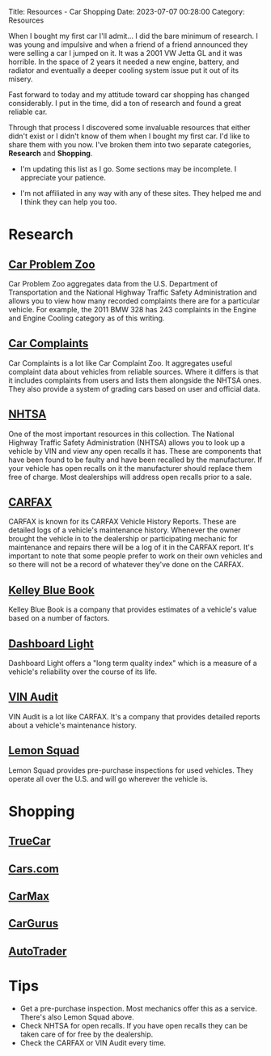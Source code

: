 Title: Resources - Car Shopping 
Date: 2023-07-07 00:28:00
Category: Resources

When I bought my first car I'll admit... I did the bare minimum of research. I was young and impulsive and when a friend of a friend announced they were selling a car I jumped on it. It was a 2001 VW Jetta GL and it was horrible. In the space of 2 years it needed a new engine, battery, and radiator and eventually a deeper cooling system issue put it out of its misery.

Fast forward to today and my attitude toward car shopping has changed considerably. I put in the time, did a ton of research and found a great reliable car.

Through that process I discovered some invaluable resources that either didn't exist or I didn't know of them when I bought my first car. I'd like to share them with you now. I've broken them into two separate categories, **Research** and **Shopping**. 

* I'm updating this list as I go. Some sections may be incomplete. I appreciate your patience.

* I'm not affiliated in any way with any of these sites. They helped me and I think they can help you too. 

# Research
## [Car Problem Zoo](https://www.carproblemzoo.com/)
Car Problem Zoo aggregates data from the U.S. Department of Transportation and the National Highway Traffic Safety Administration and allows you to view how many recorded complaints there are for a particular vehicle. For example, the 2011 BMW 328 has 243 complaints in the Engine and Engine Cooling category as of this writing.

## [Car Complaints](https://wee.carcomplaints.com/) 
Car Complaints is a lot like Car Complaint Zoo. It aggregates useful complaint data about vehicles from reliable sources. Where it differs is that it includes complaints from users and lists them alongside the NHTSA ones. They also provide a system of grading cars based on user and official data.

## [NHTSA](https://www.nhtsa.gov/recalls)
One of the most important resources in this collection. The National Highway Traffic Safety Administration (NHTSA) allows you to look up a vehicle by VIN and view any open recalls it has. These are components that have been found to be faulty and have been recalled by the manufacturer. If your vehicle has open recalls on it the manufacturer should replace them free of charge. Most dealerships will address open recalls prior to a sale.

## [CARFAX](https://www.carfax.com/) 
CARFAX is known for its CARFAX Vehicle History Reports. These are detailed logs of a vehicle's maintenance history. Whenever the owner brought the vehicle in to the dealership or participating mechanic for maintenance and repairs there will be a log of it in the CARFAX report. It's important to note that some people prefer to work on their own vehicles and so there will not be a record of whatever they've done on the CARFAX. 

## [Kelley Blue Book](https://www.kbb.com/)
Kelley Blue Book is a company that provides estimates of a vehicle's value based on a number of factors. 

## [Dashboard Light](https://www.dashboard-light.com/)
Dashboard Light offers a "long term quality index" which is a measure of a vehicle's reliability over the course of its life.

## [VIN Audit](https://www.vinaudit.com/)
VIN Audit is a lot like CARFAX. It's a company that provides detailed reports about a vehicle's maintenance history.

## [Lemon Squad](https://lemonsquad.com/) 
Lemon Squad provides pre-purchase inspections for used vehicles. They operate all over the U.S. and will go wherever the vehicle is.

# Shopping
## [TrueCar](https://www.truecar.com/)
## [Cars.com](https://www.cars.com/)
## [CarMax](https://www.carmax.com/cars/all)
## [CarGurus](https://www.cargurus.com/)
## [AutoTrader](https://www.autotrader.com/)

# Tips
- Get a pre-purchase inspection. Most mechanics offer this as a service. There's also Lemon Squad above.
- Check NHTSA for open recalls. If you have open recalls they can be taken care of for free by the dealership.
- Check the CARFAX or VIN Audit every time. 

